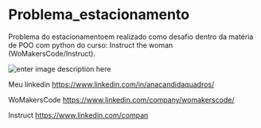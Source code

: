 
# Problema_estacionamento
Problema do estacionamentoem realizado como desafio dentro da matéria de POO com python do curso: Instruct the woman  (WoMakersCode/Instruct).


![enter image description here](https://cdn.discordapp.com/attachments/989154814422319164/1005994741663539280/unknown.png)


Meu linkedin
https://www.linkedin.com/in/anacandidaquadros/

WoMakersCode
https://www.linkedin.com/company/womakerscode/

Instruct
https://www.linkedin.com/compan
